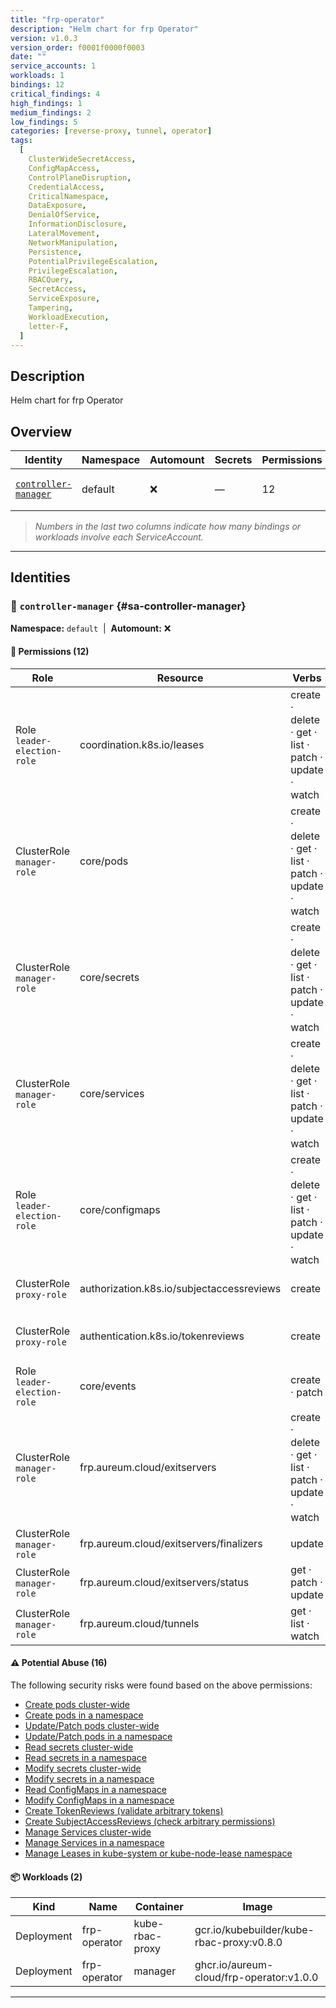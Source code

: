 ```yaml
---
title: "frp-operator"
description: "Helm chart for frp Operator"
version: v1.0.3
version_order: f0001f0000f0003
date: ""
service_accounts: 1
workloads: 1
bindings: 12
critical_findings: 4
high_findings: 1
medium_findings: 2
low_findings: 5
categories: [reverse-proxy, tunnel, operator]
tags:
  [
    ClusterWideSecretAccess,
    ConfigMapAccess,
    ControlPlaneDisruption,
    CredentialAccess,
    CriticalNamespace,
    DataExposure,
    DenialOfService,
    InformationDisclosure,
    LateralMovement,
    NetworkManipulation,
    Persistence,
    PotentialPrivilegeEscalation,
    PrivilegeEscalation,
    RBACQuery,
    SecretAccess,
    ServiceExposure,
    Tampering,
    WorkloadExecution,
    letter-F,
  ]
---
```


## Description

Helm chart for frp Operator

## Overview

| Identity                                       | Namespace | Automount | Secrets | Permissions | Workloads | Risk                    |
| ---------------------------------------------- | --------- | --------- | ------- | ----------- | --------- | ----------------------- |
| [`controller-manager`](#sa-controller-manager) | default   | ❌        | —       | 12          | 2         | {{< risk "Critical" >}} |

> _Numbers in the last two columns indicate how many bindings or workloads involve each ServiceAccount._

---

## Identities

### 🤖 `controller-manager` {#sa-controller-manager}

**Namespace:** `default`  |  **Automount:** ❌

#### 🔑 Permissions (12)

| Role                        | Resource                                  | Verbs                                                 | Risk                  | Tags                                                                                                                                                                    |
| --------------------------- | ----------------------------------------- | ----------------------------------------------------- | --------------------- | ----------------------------------------------------------------------------------------------------------------------------------------------------------------------- |
| Role `leader-election-role` | coordination.k8s.io/leases                | create · delete · get · list · patch · update · watch | {{< risk Critical >}} | {{< tag "ControlPlaneDisruption" >}} {{< tag "CriticalNamespace" >}} {{< tag "DenialOfService" >}} {{< tag "Tampering" >}}                                              |
| ClusterRole `manager-role`  | core/pods                                 | create · delete · get · list · patch · update · watch | {{< risk Critical >}} | {{< tag "LateralMovement" >}} {{< tag "Persistence" >}} {{< tag "PotentialPrivilegeEscalation" >}} {{< tag "PrivilegeEscalation" >}} {{< tag "Tampering" >}} (+1 more)  |
| ClusterRole `manager-role`  | core/secrets                              | create · delete · get · list · patch · update · watch | {{< risk Critical >}} | {{< tag "ClusterWideSecretAccess" >}} {{< tag "CredentialAccess" >}} {{< tag "DataExposure" >}} {{< tag "InformationDisclosure" >}} {{< tag "Persistence" >}} (+4 more) |
| ClusterRole `manager-role`  | core/services                             | create · delete · get · list · patch · update · watch | {{< risk Critical >}} | {{< tag "DenialOfService" >}} {{< tag "NetworkManipulation" >}} {{< tag "ServiceExposure" >}} {{< tag "Tampering" >}}                                                   |
| Role `leader-election-role` | core/configmaps                           | create · delete · get · list · patch · update · watch | {{< risk High >}}     | {{< tag "ConfigMapAccess" >}} {{< tag "DataExposure" >}} {{< tag "InformationDisclosure" >}} {{< tag "PotentialPrivilegeEscalation" >}} {{< tag "Tampering" >}}         |
| ClusterRole `proxy-role`    | authorization.k8s.io/subjectaccessreviews | create                                                | {{< risk Medium >}}   | {{< tag "InformationDisclosure" >}} {{< tag "RBACQuery" >}}                                                                                                             |
| ClusterRole `proxy-role`    | authentication.k8s.io/tokenreviews        | create                                                | {{< risk Medium >}}   | {{< tag "CredentialAccess" >}} {{< tag "InformationDisclosure" >}} {{< tag "RBACQuery" >}}                                                                              |
| Role `leader-election-role` | core/events                               | create · patch                                        | {{< risk Low >}}      |                                                                                                                                                                         |
| ClusterRole `manager-role`  | frp.aureum.cloud/exitservers              | create · delete · get · list · patch · update · watch | {{< risk Low >}}      |                                                                                                                                                                         |
| ClusterRole `manager-role`  | frp.aureum.cloud/exitservers/finalizers   | update                                                | {{< risk Low >}}      |                                                                                                                                                                         |
| ClusterRole `manager-role`  | frp.aureum.cloud/exitservers/status       | get · patch · update                                  | {{< risk Low >}}      |                                                                                                                                                                         |
| ClusterRole `manager-role`  | frp.aureum.cloud/tunnels                  | get · list · watch                                    | {{< risk Low >}}      |                                                                                                                                                                         |

#### ⚠️ Potential Abuse (16)

The following security risks were found based on the above permissions:

- [Create pods cluster-wide](/rules/1006)
- [Create pods in a namespace](/rules/1007)
- [Update/Patch pods cluster-wide](/rules/1008)
- [Update/Patch pods in a namespace](/rules/1009)
- [Read secrets cluster-wide](/rules/1010)
- [Read secrets in a namespace](/rules/1011)
- [Modify secrets cluster-wide](/rules/1012)
- [Modify secrets in a namespace](/rules/1013)
- [Read ConfigMaps in a namespace](/rules/1023)
- [Modify ConfigMaps in a namespace](/rules/1025)
- [Create TokenReviews (validate arbitrary tokens)](/rules/1049)
- [Create SubjectAccessReviews (check arbitrary permissions)](/rules/1050)
- [Manage Services cluster-wide](/rules/1075)
- [Manage Services in a namespace](/rules/1076)
- [Manage Leases in kube-system or kube-node-lease namespace](/rules/1081)

#### 📦 Workloads (2)

| Kind       | Name         | Container       | Image                                     |
| ---------- | ------------ | --------------- | ----------------------------------------- |
| Deployment | frp-operator | kube-rbac-proxy | gcr.io/kubebuilder/kube-rbac-proxy:v0.8.0 |
| Deployment | frp-operator | manager         | ghcr.io/aureum-cloud/frp-operator:v1.0.0  |

---
